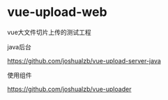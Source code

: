 # vue-upload-web
vue大文件切片上传的测试工程

java后台

https://github.com/joshualzb/vue-upload-server-java

使用组件

https://github.com/joshualzb/vue-uploader

